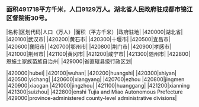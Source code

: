 ### 面积491718平方千米，人口9129万人。湖北省人民政府驻成都市锦江区督院街30号。
<!-- ||||| -->
|名称|区划代码|人口（万人）|面积（平方千米）|政府驻地|
|420000|湖北省|
|420100|武汉市|
|420200|黄石市|
|420300|十堰市|
|420500|宜昌市|
|420600|襄阳市|
|420700|鄂州市|
|420800|荆门市|
|420900|孝感市|
|421000|荆州市|
|421100|黄冈市|
|421200|咸宁市|
|421300|随州市|
|422800|恩施土家族苗族自治州|
|429000|省直辖县级行政区划|

|420000|hubei|
|420100|wuhan|
|420200|huangshi|
|420300|shiyan|
|420500|yichang|
|420600|xiangyang|
|420700|ezhou
|420800|jingmen
|420900|xiaogan
|421000|jingzhou|
|421100|huanggang|
|421200|xianning
|421300|suizhou|
|422800|enshi Tujia and Miao Autonomous Prefecture
|429000|province-administered county-level administrative divisions|






